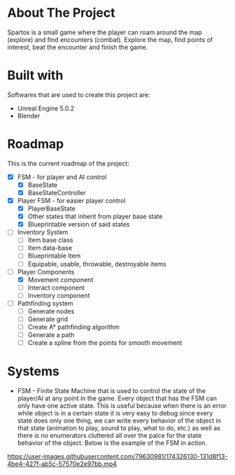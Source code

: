 # About The Project
Spartox is a small game where the player can roam around the map (explore) and find encounters (combat). Explore the map, find points of interest, beat the encounter and finish the game.

# Built with
Softwares that are used to create this project are:
* Unreal Engine 5.0.2
* Blender

# Roadmap
This is the current roadmap of the project:
- [x] FSM - for player and AI control
   - [x] BaseState
   - [x] BaseStateController
- [x] Player FSM - for easier player control
   - [x] PlayerBaseState
   - [x] Other states that inherit from player base state
   - [x] Blueprintable version of said states
- [ ] Inventory System
   - [ ] Item base class
   - [ ] Item data-base 
   - [ ] Blueprintable Item
   - [ ] Equipable, usable, throwable, destroyable items
- [ ] Player Components  
   - [x] Movement component
   - [ ] Interact component
   - [ ] Inventory component
- [ ] Pathfinding system
   - [ ] Generate nodes
   - [ ] Generate grid
   - [ ] Create A* pathfinding algorithm
   - [ ] Generate a path
   - [ ] Create a spline from the points for smooth movement

# Systems
* FSM - Finite State Machine that is used to control the state of the player/AI at any point in the game. Every object that has the FSM can only have one active state. This is useful because when there is an error while object is in a certain state it is very easy to debug since every state does only one thing, we can write every behavior of the object in that state (animation to play, sound to play, what to do, etc.) as well as there is no enumerators cluttered all over the palce for the state behavior of the object. Below is the example of the FSM in action. 

https://user-images.githubusercontent.com/79630981/174326130-131d8f13-4be4-427f-ab5c-57570e2e97bb.mp4

